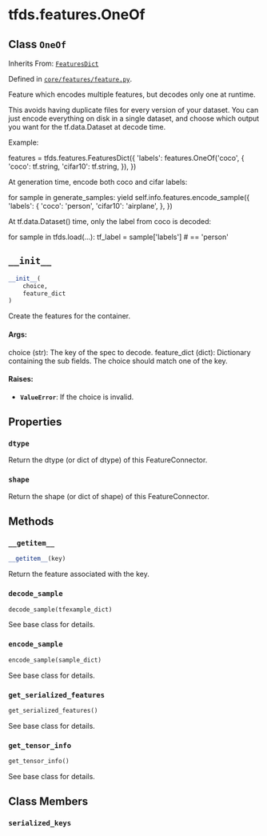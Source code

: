 <div itemscope itemtype="http://developers.google.com/ReferenceObject">
<meta itemprop="name" content="tfds.features.OneOf" />
<meta itemprop="path" content="Stable" />
<meta itemprop="property" content="dtype"/>
<meta itemprop="property" content="shape"/>
<meta itemprop="property" content="__getitem__"/>
<meta itemprop="property" content="__init__"/>
<meta itemprop="property" content="decode_sample"/>
<meta itemprop="property" content="encode_sample"/>
<meta itemprop="property" content="get_serialized_features"/>
<meta itemprop="property" content="get_tensor_info"/>
<meta itemprop="property" content="serialized_keys"/>
</div>

# tfds.features.OneOf

## Class `OneOf`

Inherits From: [`FeaturesDict`](../../tfds/features/FeaturesDict.md)



Defined in [`core/features/feature.py`](https://github.com/tensorflow/datasets/tree/master/tensorflow_datasets/core/features/feature.py).

Feature which encodes multiple features, but decodes only one at runtime.

This avoids having duplicate files for every version of your dataset. You
can just encode everything on disk in a single dataset, and choose which
output you want for the tf.data.Dataset at decode time.

Example:

  features = tfds.features.FeaturesDict({
      'labels': features.OneOf('coco', {
          'coco': tf.string,
          'cifar10': tf.string,
      }),
  })

At generation time, encode both coco and cifar labels:

  for sample in generate_samples:
    yield self.info.features.encode_sample({
        'labels': {
            'coco': 'person',
            'cifar10': 'airplane',
        },
    })

At tf.data.Dataset() time, only the label from coco is decoded:

  for sample in tfds.load(...):
    tf_label = sample['labels']  # == 'person'

<h2 id="__init__"><code>__init__</code></h2>

``` python
__init__(
    choice,
    feature_dict
)
```

Create the features for the container.

#### Args:

choice (str): The key of the spec to decode.
feature_dict (dict): Dictionary containing the sub fields. The choice
  should match one of the key.


#### Raises:

* <b>`ValueError`</b>: If the choice is invalid.



## Properties

<h3 id="dtype"><code>dtype</code></h3>

Return the dtype (or dict of dtype) of this FeatureConnector.

<h3 id="shape"><code>shape</code></h3>

Return the shape (or dict of shape) of this FeatureConnector.



## Methods

<h3 id="__getitem__"><code>__getitem__</code></h3>

``` python
__getitem__(key)
```

Return the feature associated with the key.

<h3 id="decode_sample"><code>decode_sample</code></h3>

``` python
decode_sample(tfexample_dict)
```

See base class for details.

<h3 id="encode_sample"><code>encode_sample</code></h3>

``` python
encode_sample(sample_dict)
```

See base class for details.

<h3 id="get_serialized_features"><code>get_serialized_features</code></h3>

``` python
get_serialized_features()
```

See base class for details.

<h3 id="get_tensor_info"><code>get_tensor_info</code></h3>

``` python
get_tensor_info()
```

See base class for details.



## Class Members

<h3 id="serialized_keys"><code>serialized_keys</code></h3>

